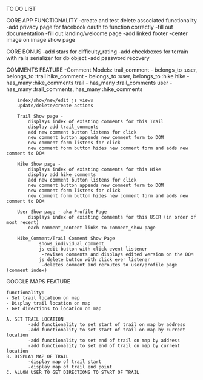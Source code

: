TO DO LIST

CORE APP FUNCTIONALITY
-create and test delete associated functionality
-add privacy page for facebook oauth to function correctly
-fill out documentation
-fill out landing/welcome page
-add linked footer
-center image on image show page

CORE BONUS
-add stars for difficulty_rating
-add checkboxes for terrain with rails serializer for db object
-add password recovery

COMMENTS FEATURE
 -Comment Models:
  	trail_comment - belongs_to :user, belongs_to :trail
		hike_comment - belongs_to :user, belongs_to :hike
		hike - has_many :hike_comments
		trail - has_many :trail_comments
		user - has_many :trail_comments, has_many :hike_comments

		index/show/new/edit js views
		update/delete/create actions

		Trail Show page -
			displays index of existing comments for this Trail
			display add trail_comments
			add new comment button listens for click
			new comment button appends new comment form to DOM
			new comment form listens for click
			new comment form button hides new comment form and adds new comment to DOM

		Hike Show page -
			displays index of existing comments for this Hike
			display add hike_comments
			add new comment button listens for click
			new comment button appends new comment form to DOM
			new comment form listens for click
			new comment form button hides new comment form and adds new comment to DOM

		User Show page - aka Profile Page
			displays index of existing comments for this USER (in order of most recent)
			each comment_content links to comment_show page

		Hike_Comment/Trail Comment Show Page
				shows individual comment
				js edit button with click event listener
				 -revises comments and displays edited version on the DOM
				js delete button with click ever listener
				 -deletes comment and reroutes to user/profile page (comment index)

GOOGLE MAPS FEATURE

	functionality:
	- Set trail location on map
	- Display trail location on map
	- Get directions to location on map

	A. SET TRAIL LOCATION
			-add functionality to set start of trail on map by address
			-add functionality to set start of trail on map by current location
			-add functionality to set end of trail on map by address
			-add functionality to set end of trail on map by current location
	B. DISPLAY MAP OF TRAIL
			-display map of trail start
			-display map of trail end point
	C. ALLOW USER TO GET DIRECTIONS TO START OF TRAIL
